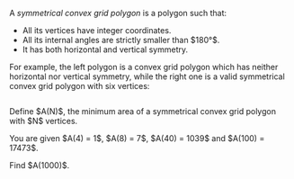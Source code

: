 <p>A <i>symmetrical convex grid polygon</i> is a polygon such that:</p>
<ul>
<li>All its vertices have integer coordinates.</li>
<li>All its internal angles are strictly smaller than $180°$.</li>
<li>It has both horizontal and vertical symmetry.</li>
</ul>

<p>For example, the left polygon is a convex grid polygon which has neither horizontal nor vertical symmetry, while the right one is a valid symmetrical convex grid polygon with six vertices:</p>
<div style="text-align:center;">
<img src="project/images/p742_hexagons.jpg" class="dark_img" alt="" /></div>

<p>Define $A(N)$, the minimum area of a symmetrical convex grid polygon with $N$ vertices.</p>

<p>You are given $A(4) = 1$, $A(8) = 7$, $A(40) = 1039$ and $A(100) = 17473$.</p>

<p>Find $A(1000)$.</p>
